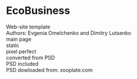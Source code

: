 # EcoBusiness<br/>
Web-site template <br/>
Authors: Evgenia Omelchenko and Dimitry Lutsenko <br/>
main page <br/>
static <br/>
pixel perfect <br/>
converted from PSD <br/>
PSD included <br/>
PSD dowloaded from: xooplate.com
